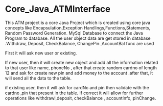 # Core_Java_ATMInterface
This ATM project is a core Java Project which is created using core java concepts like Encapsulation,Exception Handlings,Functions,Statements, Random Password Generation. MySql Database to connect the Java Program to database. All the user object data are get stored in database .Withdraw, Deposit, CheckBalance,  ChangePin ,AccountBal func are used 

First it will ask new user or existing.

If new user, then it will create new object and add all the information related to that user like name, phoneNo , after that create random cardno of length 12 and ask for create new pin and add money to the account .after that, it will send all the data to the table.

if existing user, then it will ask for cardNo and pin then validate with the cardno ,pin that present in the table. 
If correct it will allow for further operations like withdrawl,deposit,
checkBalance , accountInfo, pinChange.
